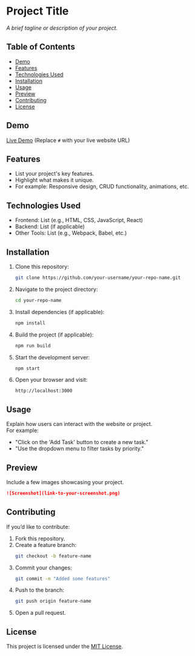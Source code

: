 # Project Title  
*A brief tagline or description of your project.*  

## Table of Contents
- [Demo](#demo)
- [Features](#features)
- [Technologies Used](#technologies-used)
- [Installation](#installation)
- [Usage](#usage)
- [Preview](#preview)
- [Contributing](#contributing)
- [License](#license)

## Demo  
[Live Demo](#) (Replace `#` with your live website URL)  

## Features  
- List your project's key features.
- Highlight what makes it unique.
- For example: Responsive design, CRUD functionality, animations, etc.

## Technologies Used  
- Frontend: List (e.g., HTML, CSS, JavaScript, React)  
- Backend: List (if applicable)  
- Other Tools: List (e.g., Webpack, Babel, etc.)  

## Installation  
1. Clone this repository:  
   ```bash
   git clone https://github.com/your-username/your-repo-name.git
   ```
2. Navigate to the project directory:  
   ```bash
   cd your-repo-name
   ```
3. Install dependencies (if applicable):  
   ```bash
   npm install
   ```
4. Build the project (if applicable):  
   ```bash
   npm run build
   ```
5. Start the development server:  
   ```bash
   npm start
   ```
6. Open your browser and visit:  
   ```text
   http://localhost:3000
   ```

## Usage  
Explain how users can interact with the website or project.  
For example:  
- "Click on the 'Add Task' button to create a new task."  
- "Use the dropdown menu to filter tasks by priority."  

## Preview  
Include a few images showcasing your project.  
```markdown
![Screenshot](link-to-your-screenshot.png)
```

## Contributing  
If you’d like to contribute:  
1. Fork this repository.  
2. Create a feature branch:  
   ```bash
   git checkout -b feature-name
   ```
3. Commit your changes:  
   ```bash
   git commit -m "Added some features"
   ```
4. Push to the branch:  
   ```bash
   git push origin feature-name
   ```
5. Open a pull request.

## License  
This project is licensed under the [MIT License](LICENSE).